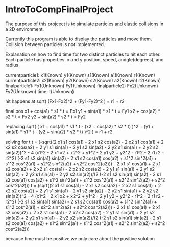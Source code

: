 # IntroToCompFinalProject

The purpose of this projcect is to simulate particles and elastic collisions in a 2D environment.

Currently this program is able to display the particles and move them. Collision between particles is not implemented.






Explanation on how to find time for two distinct particles to hit each other. Each particle has properties: x and y position, speed, andgle(degrees), and radius

currentparticle1:	x1(Known)	y1(Known)	s1(Known)	a1(Known)	r1(Known)
currentparticle2:	x2(Known)	y2(Known)	s2(Known)	a2(Known)	r2(Known)
finalparticle1:		Fx1(Unknown)	Fy1(Unknown)
finalparticle2:		Fx2(Unknown)	Fy2(Unknown)
time:			t(Unknown)


hit happens at
sqrt( (Fx1-Fx2)^2 + (Fy1-Fy2)^2 ) = r1 + r2

final pos
x1 + cos(a1) * s1 * t = Fx1
y1 + sin(a1) * s1 * t = Fy1
x2 + cos(a2) * s2 * t = Fx2
y2 + sin(a2) * s2 * t = Fy2

replacing
sqrt( ( x1 + cos(a1) * s1 * t - (x2 + cos(a2) * s2 * t) )^2 + (y1 + sin(a1) * s1 * t - (y2 + sin(a2) * s2 * t) )^2 ) = r1 + r2

solving for t
t = (-sqrt((2 x1 s1 cos(a1) - 2 x1 s2 cos(a2) - 2 x2 s1 cos(a1) + 2 x2 s2 cos(a2) + 2 y1 s1 sin(a1) - 2 y1 s2 sin(a2) - 2 y2 s1 sin(a1) + 2 y2 s2 sin(a2))^2 - 4 (x1^2 - 2 x1 x2 + x2^2 + y1^2 - 2 y1 y2 + y2^2 - r1^2 - 2 r1 r2 - r2^2) (-2 s1 s2 sin(a1) sin(a2) - 2 s1 s2 cos(a1) cos(a2) + s1^2 sin^2(a1) + s1^2 cos^2(a1) + s2^2 sin^2(a2) + s2^2 cos^2(a2))) - 2 x1 s1 cos(a1) + 2 x1 s2 cos(a2) + 2 x2 s1 cos(a1) - 2 x2 s2 cos(a2) - 2 y1 s1 sin(a1) + 2 y1 s2 sin(a2) + 2 y2 s1 sin(a1) - 2 y2 s2 sin(a2))/(2 (-2 s1 s2 sin(a1) sin(a2) - 2 s1 s2 cos(a1) cos(a2) + s1^2 sin^2(a1) + s1^2 cos^2(a1) + s2^2 sin^2(a2) + s2^2 cos^2(a2)))
t = (sqrt((2 x1 s1 cos(a1) - 2 x1 s2 cos(a2) - 2 x2 s1 cos(a1) + 2 x2 s2 cos(a2) + 2 y1 s1 sin(a1) - 2 y1 s2 sin(a2) - 2 y2 s1 sin(a1) + 2 y2 s2 sin(a2))^2 - 4 (x1^2 - 2 x1 x2 + x2^2 + y1^2 - 2 y1 y2 + y2^2 - r1^2 - 2 r1 r2 - r2^2) (-2 s1 s2 sin(a1) sin(a2) - 2 s1 s2 cos(a1) cos(a2) + s1^2 sin^2(a1) + s1^2 cos^2(a1) + s2^2 sin^2(a2) + s2^2 cos^2(a2))) - 2 x1 s1 cos(a1) + 2 x1 s2 cos(a2) + 2 x2 s1 cos(a1) - 2 x2 s2 cos(a2) - 2 y1 s1 sin(a1) + 2 y1 s2 sin(a2) + 2 y2 s1 sin(a1) - 2 y2 s2 sin(a2))/(2 (-2 s1 s2 sin(a1) sin(a2) - 2 s1 s2 cos(a1) cos(a2) + s1^2 sin^2(a1) + s1^2 cos^2(a1) + s2^2 sin^2(a2) + s2^2 cos^2(a2)))

because time must be positive we only care about the positive solution
